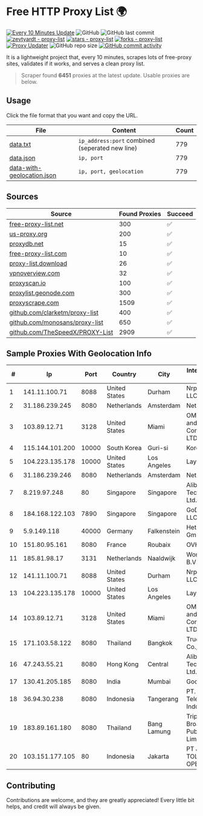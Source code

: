 
# Free HTTP Proxy List 🌍

[![Every 10 Minutes Update](https://github.com/mertguvencli/http-proxy-list/actions/workflows/main.yml/badge.svg?branch=main)](https://github.com/mertguvencli/http-proxy-list/actions/workflows/main.yml)
![GitHub](https://img.shields.io/github/license/mertguvencli/http-proxy-list)
![GitHub last commit](https://img.shields.io/github/last-commit/mertguvencli/http-proxy-list)
[![zevtyardt - proxy-list](https://img.shields.io/static/v1?label=zevtyardt&message=proxy-list&color=blue&logo=github)](https://github.com/zevtyardt/proxy-list "Go to GitHub repo")
[![stars - proxy-list](https://img.shields.io/github/stars/zevtyardt/proxy-list?style=social)](https://github.com/zevtyardt/proxy-list)
[![forks - proxy-list](https://img.shields.io/github/forks/zevtyardt/proxy-list?style=social)](https://github.com/zevtyardt/proxy-list)
[![Proxy Updater](https://github.com/zevtyardt/proxy-list/workflows/Proxy%20Updater/badge.svg)](https://github.com/zevtyardt/proxy-list/actions?query=workflow:"Proxy+Updater")
![GitHub repo size](https://img.shields.io/github/repo-size/zevtyardt/proxy-list)
[![GitHub commit activity](https://img.shields.io/github/commit-activity/m/zevtyardt/proxy-list?logo=commits)](https://github.com/zevtyardt/proxy-list/commits/main)

It is a lightweight project that, every 10 minutes, scrapes lots of free-proxy sites, validates if it works, and serves a clean proxy list.

> Scraper found **6451** proxies at the latest update. Usable proxies are below.

## Usage

Click the file format that you want and copy the URL.

|File|Content|Count|
|----|-------|-----|
|[data.txt](https://raw.githubusercontent.com/mertguvencli/http-proxy-list/main/proxy-list/data.txt)|`ip_address:port` combined (seperated new line)|779|
|[data.json](https://raw.githubusercontent.com/mertguvencli/http-proxy-list/main/proxy-list/data.json)|`ip, port`|779|
|[data-with-geolocation.json](https://raw.githubusercontent.com/mertguvencli/http-proxy-list/main/proxy-list/data-with-geolocation.json)|`ip, port, geolocation`|779|

## Sources

|Source|Found Proxies|Succeed|
|------|-------------|-------|
|[free-proxy-list.net](https://free-proxy-list.net)|300|✅|
|[us-proxy.org](https://www.us-proxy.org)|200|✅|
|[proxydb.net](http://proxydb.net)|15|✅|
|[free-proxy-list.com](https://free-proxy-list.com/?page=&port=&type%5B%5D=http&type%5B%5D=https&up_time=0&search=Search)|10|✅|
|[proxy-list.download](https://www.proxy-list.download/HTTP)|26|✅|
|[vpnoverview.com](https://vpnoverview.com/privacy/anonymous-browsing/free-proxy-servers)|32|✅|
|[proxyscan.io](https://www.proxyscan.io)|100|✅|
|[proxylist.geonode.com](https://proxylist.geonode.com/api/proxy-list?limit=300&page=1&sort_by=lastChecked&sort_type=desc&protocols=http,https)|300|✅|
|[proxyscrape.com](https://api.proxyscrape.com/v2/?request=displayproxies&protocol=http&timeout=10000&country=all&ssl=all&anonymity=all)|1509|✅|
|[github.com/clarketm/proxy-list](https://raw.githubusercontent.com/clarketm/proxy-list/master/proxy-list-raw.txt)|400|✅|
|[github.com/monosans/proxy-list](https://raw.githubusercontent.com/monosans/proxy-list/main/proxies/http.txt)|650|✅|
|[github.com/TheSpeedX/PROXY-List](https://raw.githubusercontent.com/TheSpeedX/PROXY-List/master/http.txt)|2909|✅|


## Sample Proxies With Geolocation Info

|#|Ip|Port|Country|City|Internet Service Provider|
|-|--|----|-------|----|-------------------------|
|1|141.11.100.71|8088|United States|Durham|Nrp Network LLC|
|2|31.186.239.245|8080|Netherlands|Amsterdam|NetSkope Inc|
|3|103.89.12.71|3128|United States|Miami|OMC Computers and Communications LTD|
|4|115.144.101.200|10000|South Korea|Guri-si|Korea Telecom|
|5|104.223.135.178|10000|United States|Los Angeles|LayerHost|
|6|31.186.239.246|8080|Netherlands|Amsterdam|NetSkope Inc|
|7|8.219.97.248|80|Singapore|Singapore|Alibaba (US) Technology Co., Ltd.|
|8|184.168.122.103|7890|Singapore|Singapore|GoDaddy.com, LLC|
|9|5.9.149.118|40000|Germany|Falkenstein|Hetzner Online GmbH|
|10|151.80.95.161|8080|France|Roubaix|OVH SAS|
|11|185.81.98.17|3131|Netherlands|Naaldwijk|WorldStream B.V.|
|12|141.11.100.71|8088|United States|Durham|Nrp Network LLC|
|13|104.223.135.178|10000|United States|Los Angeles|LayerHost|
|14|103.89.12.71|3128|United States|Miami|OMC Computers and Communications LTD|
|15|171.103.58.122|8080|Thailand|Bangkok|True Internet Co., Ltd.|
|16|47.243.55.21|8080|Hong Kong|Central|Alibaba (US) Technology Co., Ltd.|
|17|130.41.205.185|8080|India|Mumbai|Google LLC|
|18|36.94.30.238|8080|Indonesia|Tangerang|PT. Telekomunikasi Indonesia|
|19|183.89.161.180|8080|Thailand|Bang Lamung|Triple T Broadband Public Company Limited|
|20|103.151.177.105|80|Indonesia|Jakarta|PT JASAMARGA TOLLROAD OPERATOR|



## Contributing

Contributions are welcome, and they are greatly appreciated! Every
little bit helps, and credit will always be given.


